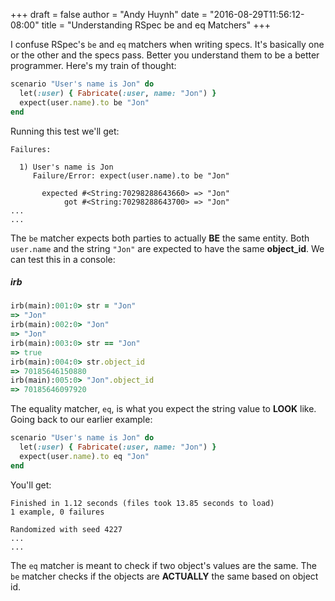 +++
draft = false
author = "Andy Huynh"
date = "2016-08-29T11:56:12-08:00"
title = "Understanding RSpec be and eq Matchers"
+++

I confuse RSpec's `be` and `eq` matchers when writing specs. It's basically one or the other and the specs pass. Better you understand them to be a better programmer. Here's my train of thought:

```ruby
scenario "User's name is Jon" do
  let(:user) { Fabricate(:user, name: "Jon") }
  expect(user.name).to be "Jon"
end

```

Running this test we'll get:

```
Failures:

  1) User's name is Jon
     Failure/Error: expect(user.name).to be "Jon"

       expected #<String:70298288643660> => "Jon"
            got #<String:70298288643700> => "Jon"
...
...
```

The `be` matcher expects both parties to actually **BE** the same entity. Both `user.name` and the string `"Jon"` are expected to have the same **object_id**. We can test this in a console:


##### irb
```ruby
irb(main):001:0> str = "Jon"
=> "Jon" 
irb(main):002:0> "Jon"
=> "Jon" 
irb(main):003:0> str == "Jon"
=> true
irb(main):004:0> str.object_id
=> 70185646150880
irb(main):005:0> "Jon".object_id
=> 70185646097920
```

The equality matcher, `eq`, is what you expect the string value to **LOOK** like. Going back to our earlier example:

```ruby
scenario "User's name is Jon" do
  let(:user) { Fabricate(:user, name: "Jon") }
  expect(user.name).to eq "Jon"
end

```

You'll get:

```
Finished in 1.12 seconds (files took 13.85 seconds to load)
1 example, 0 failures

Randomized with seed 4227
...
...
```

The `eq` matcher is meant to check if two object's values are the same. The `be` matcher checks if the objects are **ACTUALLY** the same based on object id.
